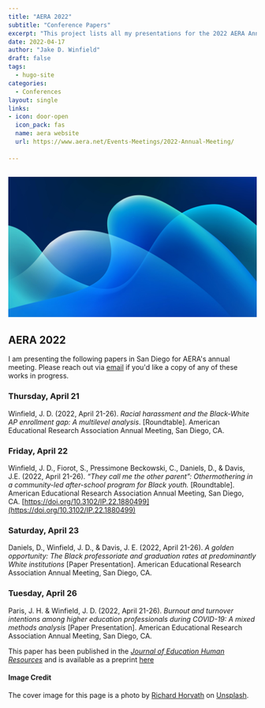 ```yaml
---
title: "AERA 2022"
subtitle: "Conference Papers"
excerpt: "This project lists all my presentations for the 2022 AERA Annual Meeting in San Diego."
date: 2022-04-17
author: "Jake D. Winfield"
draft: false
tags:
  - hugo-site
categories:
  - Conferences
layout: single
links:
- icon: door-open
  icon_pack: fas
  name: aera website
  url: https://www.aera.net/Events-Meetings/2022-Annual-Meeting/

---
```

![Logo](horvath_cover.jpg)
---
## AERA 2022

I am presenting the following papers in San Diego for AERA's annual meeting. Please reach out via [email](mailto:jakewinfield@temple.edu) if you'd like a copy of any of these works in progress.

### Thursday, April 21

Winfield, J. D. (2022, April 21-26). *Racial harassment and the Black-White AP enrollment gap: A multilevel analysis*. [Roundtable]. American Educational Research Association Annual Meeting, San Diego, CA.

### Friday, April 22

Winfield, J. D., Fiorot, S., Pressimone Beckowski, C., Daniels, D., & Davis, J.E. (2022, April 21-26). *“They call me the other parent”: Othermothering in a community-led after-school program for Black youth.* [Roundtable]. American Educational Research Association Annual Meeting, San Diego, CA. [https://doi.org/10.3102/IP.22.1880499](https://doi.org/10.3102/IP.22.1880499)

### Saturday, April 23

Daniels, D., Winfield, J. D., & Davis, J. E. (2022, April 21-26). *A golden opportunity: The Black professoriate and graduation rates at predominantly White institutions* [Paper Presentation]. American Educational Research Association Annual Meeting, San Diego, CA. 

### Tuesday, April 26

Paris, J. H. & Winfield, J. D. (2022, April 21-26). *Burnout and turnover intentions among higher education professionals during COVID-19: A mixed methods analysis* [Paper Presentation]. American Educational Research Association Annual Meeting, San Diego, CA.

This paper has been published in the [*Journal of Education Human Resources*](https://utpjournals.press/doi/10.3138/jehr-2021-0048) and is available as a preprint [here](https://jakedwinfield.com/blog/covid-working-conditions/)


#### Image Credit
The cover image for this page is a photo by [Richard Horvath](https://unsplash.com/@orwhat) on [Unsplash](https://unsplash.com/photos/cPccYbPrF-A).

